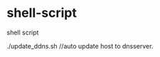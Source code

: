 shell-script
============

shell script

./update_ddns.sh                                  //auto update host to dnsserver.
